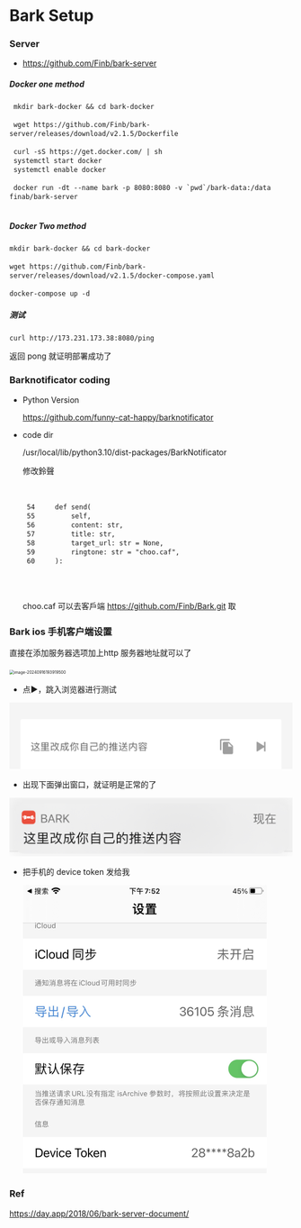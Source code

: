 # Bark Setup



### Server

* https://github.com/Finb/bark-server



#####  Docker one method


~~~shelll
 mkdir bark-docker && cd bark-docker
 
 wget https://github.com/Finb/bark-server/releases/download/v2.1.5/Dockerfile
 
 curl -sS https://get.docker.com/ | sh
 systemctl start docker
 systemctl enable docker
 
 docker run -dt --name bark -p 8080:8080 -v `pwd`/bark-data:/data finab/bark-server
  
~~~





##### Docker Two method



  ~~~shell
  mkdir bark-docker && cd bark-docker
  
  wget https://github.com/Finb/bark-server/releases/download/v2.1.5/docker-compose.yaml
  
  docker-compose up -d
  ~~~

  

##### 测试

```
curl http://173.231.173.38:8080/ping
```

返回 pong 就证明部署成功了





### Barknotificator coding

  * Python Version

    https://github.com/funny-cat-happy/barknotificator







* code dir

  /usr/local/lib/python3.10/dist-packages/BarkNotificator

  修改鈴聲

  ~~~shell
  
  
   54     def send(
   55         self,
   56         content: str,
   57         title: str,
   58         target_url: str = None,
   59         ringtone: str = "choo.caf",
   60     ):
   
   
   
  ~~~

   choo.caf 可以去客戶端 https://github.com/Finb/Bark.git 取



### Bark ios 手机客户端设置





直接在添加服务器选项加上http 服务器地址就可以了



<img src="/Users/jello/github/risc5/bark/images/bark_1.png" alt="image-20240916193919500" style="zoom:50%;" />





* 点▶️，跳入浏览器进行测试





<img src="./images/bark_2.png" alt="IMG_1841" style="zoom:50%;" />



* 出现下面弹出窗口，就证明是正常的了

<img src="./images/bark_3.png" alt="IMG_1842" style="zoom:50%;" />





* 把手机的 device token 发给我

  <img src="./images/bark_4.png" alt="image-20240916195329593" style="zoom:50%;" />

### Ref



https://day.app/2018/06/bark-server-document/





